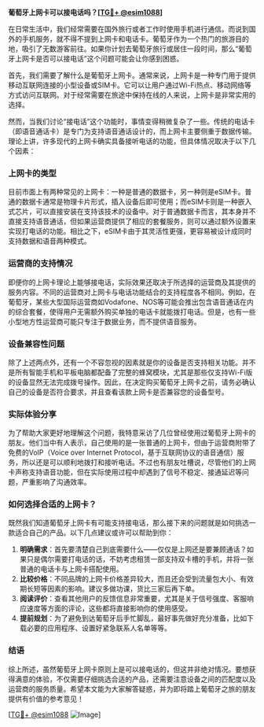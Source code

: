 **葡萄牙上网卡可以接电话吗？[[TG💪+ @esim1088](https://t.me/s/esim1088)]**

在日常生活中，我们经常需要在国外旅行或者工作时使用手机进行通信。而说到国外的手机服务，就不得不提到上网卡和电话卡。葡萄牙作为一个热门的旅游目的地，吸引了无数游客前往。如果你计划去葡萄牙旅行或居住一段时间，那么“葡萄牙上网卡是否可以接电话”这个问题可能会让你感到困惑。

首先，我们需要了解什么是葡萄牙上网卡。通常来说，上网卡是一种专门用于提供移动互联网连接的小型设备或SIM卡。它可以让用户通过Wi-Fi热点、移动网络等方式访问互联网。对于经常需要在旅途中保持在线的人来说，上网卡是非常实用的选择。

然而，当我们讨论“接电话”这个功能时，事情变得稍微复杂了一些。传统的电话卡（即语音通话卡）是专门为支持语音通话设计的，而上网卡主要侧重于数据传输。理论上讲，许多现代的上网卡确实具备接听电话的功能，但具体情况取决于以下几个因素：

### 上网卡的类型

目前市面上有两种常见的上网卡：一种是普通的数据卡，另一种则是eSIM卡。普通的数据卡通常是物理卡片形式，插入设备后即可使用；而eSIM卡则是一种嵌入式芯片，可以直接安装在支持该技术的设备中。对于普通数据卡而言，其本身并不直接支持语音通话，但如果运营商提供了相应的套餐服务，则可以通过额外设置来实现打电话的功能。相比之下，eSIM卡由于其灵活性更强，更容易被设计成同时支持数据和语音两种模式。

### 运营商的支持情况

即便你的上网卡理论上能够接电话，实际效果还取决于所选择的运营商及其提供的服务内容。不同的运营商对上网卡与电话功能结合的支持程度各不相同。例如，在葡萄牙，某些大型国际运营商如Vodafone、NOS等可能会推出包含语音通话在内的综合套餐，使得用户无需额外购买单独的电话卡就能拨打电话。但是，也有一些小型地方性运营商可能只专注于数据业务，而不提供语音服务。

### 设备兼容性问题

除了上述两点外，还有一个不容忽视的因素就是你的设备是否支持相关功能。并不是所有智能手机和平板电脑都配备了完整的蜂窝模块，尤其是那些仅支持Wi-Fi版的设备显然无法完成拨号操作。因此，在决定购买葡萄牙上网卡之前，请务必确认自己的设备是否符合要求，并且查看该款上网卡是否兼容您的设备型号。

### 实际体验分享

为了帮助大家更好地理解这个问题，我特意采访了几位曾经使用过葡萄牙上网卡的朋友。他们当中有人表示，自己使用的是一张普通的上网卡，但由于运营商附带了免费的VoIP（Voice over Internet Protocol，基于互联网协议的语音通信）服务，所以还是可以顺利地拨打和接听电话。不过也有朋友吐槽说，尽管他们的上网卡声称支持语音功能，但在实际使用过程中却遇到了信号不稳定、接通延迟等问题，严重影响了沟通效率。

### 如何选择合适的上网卡？

既然我们知道葡萄牙上网卡有可能支持接电话，那么接下来的问题就是如何挑选一款适合自己的产品。以下几点建议或许可以帮助到你：

1. **明确需求**：首先要清楚自己到底需要什么——仅仅是上网还是要兼顾通话？如果只是偶尔需要打电话的话，不妨考虑租赁一部支持双卡槽的手机，并将一张普通的电话卡与上网卡搭配使用。
2. **比较价格**：不同品牌的上网卡价格差异较大，而且还会受到流量包大小、有效期长短等因素的影响。建议多做功课，货比三家后再下单。
3. **阅读评价**：查看其他用户的反馈信息非常重要，尤其是关于信号强度、客服响应速度等方面的评论，这些都将直接影响你的使用感受。
4. **提前规划**：为了避免到达葡萄牙后手忙脚乱，最好事先做好充分准备，比如下载必要的应用程序、设置好紧急联系人名单等等。

### 结语

综上所述，虽然葡萄牙上网卡原则上是可以接电话的，但这并非绝对情况。要想获得满意的体验，不仅需要仔细挑选合适的产品，还需要注意设备之间的匹配度以及运营商的服务质量。希望本文能为大家解答疑惑，并为即将踏上葡萄牙之旅的朋友提供有价值的参考意见！

[[TG💪+ @esim1088](https://t.me/s/esim1088) ![Image](https://i.postimg.cc/4NQfJmqS/Snipaste-2025-05-13-00-14-12.png)]